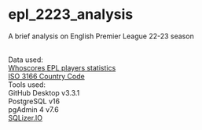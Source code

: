 # epl_2223_analysis
 A brief analysis on English Premier League 22-23 season



<br>Data used: 
<br><a href="https://www.whoscored.com/Regions/252/Tournaments/2/Seasons/9075/Stages/20934/PlayerStatistics/England-Premier-League-2022-2023">Whoscores EPL players statistics</a>
<br><a href="https://en.wikipedia.org/wiki/List_of_ISO_3166_country_codes">ISO 3166 Country Code</a>
<br>Tools used:
<br>GitHub Desktop v3.3.1
<br>PostgreSQL v16
<br>pgAdmin 4 v7.6
<br><a href="https://sqlizer.io/">SQLizer.IO</a>
